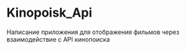 # Kinopoisk_Api
Написание приложения для отображения фильмов через взаимодействие с API кинопоиска 
